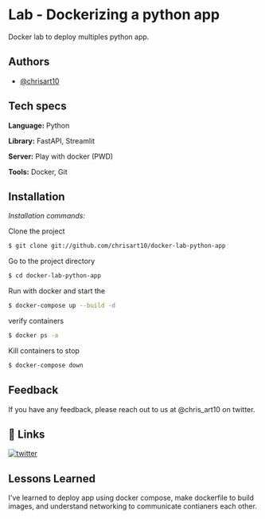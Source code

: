 
# Lab - Dockerizing a python app

Docker lab to deploy multiples python app. 




## Authors

- [@chrisart10](https://www.github.com/chrisart10)


## Tech specs

**Language:** Python

**Library:** FastAPI, Streamlit 

**Server:** Play with docker (PWD)

**Tools:** Docker, Git

## Installation

*Installation commands:*
 
Clone the project

```bash
$ git clone git://github.com/chrisart10/docker-lab-python-app
```

Go to the project directory

```bash
$ cd docker-lab-python-app
```

Run with docker and start the
```bash
$ docker-compose up --build -d
```

verify containers
```bash
$ docker ps -a
```

Kill containers to stop
```bash
$ docker-compose down
```


## Feedback

If you have any feedback, please reach out to us at @chris_art10 on twitter. 

## 🔗 Links
[![twitter](https://img.shields.io/badge/twitter-1DA1F2?style=for-the-badge&logo=twitter&logoColor=white)](https://twitter.com/chris_art10)


## Lessons Learned

I've learned to deploy app using docker compose, make dockerfile to build images, and understand networking to communicate contianers each other.

